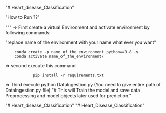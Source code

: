 "# Heart_disease_Classification" 

"How to Run ??"

"""
=> First create a virtual Environment and activate environment by following commands:

"replace name of the environment with your name what ever you want"

        conda create -p name_of_the_environment python==3.8 -y 
        conda activate name_of_the_environment/ 


=> second execute this command 

                pip install -r requirements.txt

=> Third execute python DataIngestion.py (You need to give entire path of DataIngestion.py file) 
"# This will Train the model and save data Preprocessing and model objects later used for prediction." 

"# Heart_disease_Classification" 
"# Heart_Disease_Classification" 
